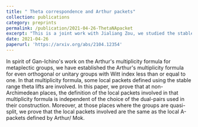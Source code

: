 ```yaml
---
title: " Theta correspondence and Arthur packets"
collection: publications
category: preprints
permalink: /publication/2021-04-26-ThetaNApacket
excerpt: "This is a joint work with Jialiang Zou, we studied the stable range theta correspondence in terms of A-parameters. The result in this paper is companion to the Arthur's multiplicity formula paper."
date: 2021-04-26
paperurl: 'https://arxiv.org/abs/2104.12354'
---
```

In spirit of Gan-Ichino's work on the Arthur's multiplicity formula for metaplectic groups, we have established the Arthur's multiplicity formula for even orthogonal or unitary groups with Witt index less than or equal to one. In that multiplicity formula, some local packets defined using the stable range theta lifts are involved. In this paper, we prove that at non-Archimedean places, the definition of the local packets involved in that multiplicity formula is independent of the choice of the dual-pairs used in their construction. Moreover, at those places where the groups are quasi-split, we prove that the local packets involved are the same as the local A-packets defined by Arthur/ Mok.